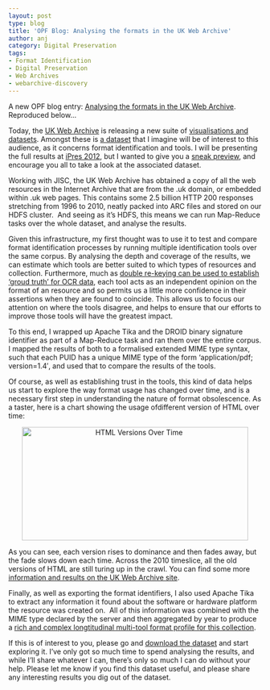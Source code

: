 ```yaml
---
layout: post
type: blog
title: 'OPF Blog: Analysing the formats in the UK Web Archive'
author: anj
category: Digital Preservation
tags:
- Format Identification
- Digital Preservation
- Web Archives
- webarchive-discovery
---
```

<p>
A new OPF blog entry: <a href="http://openpreservation.org/knowledge/blogs/2012/08/17/analysing-formats-uk-web-archive/">Analysing the formats in the UK Web Archive</a>. Reproduced below...
</p>
<!--break-->

<p>Today, the <a class="external" href="http://www.webarchive.org.uk/">UK Web Archive</a> is releasing a new suite of <a class="external" href="http://www.webarchive.org.uk/ukwa/visualisation">visualisations and datasets</a>. Amongst these is <a class="external" href="http://www.webarchive.org.uk/ukwa/visualisation/ukwa.ds.2/fmt">a dataset</a> that I imagine will be of interest to this audience, as it concerns format identification and tools. I will be presenting the full results at <a class="external" href="http://ipres.ischool.utoronto.ca">iPres 2012</a>, but I wanted to give you a <a class="external" href="http://www.webarchive.org.uk/ukwa/visualisation/ukwa.ds.2/fmt">sneak preview</a>, and encourage you all to take a look at the associated dataset.<!--break--></p>
<p>Working with JISC, the UK Web Archive has obtained a copy of all the web resources in the Internet Archive that are from the .uk domain, or embedded within .uk web pages. This contains some 2.5 billion HTTP 200 responses stretching from 1996 to 2010, neatly packed into ARC files and stored on our HDFS cluster. &nbsp;And seeing as it’s HDFS, this means we can run Map-Reduce tasks over the whole dataset, and analyse the results.</p>
<p>Given this infrastructure, my first thought was to use it to test and compare format identification processes by running multiple identification tools over the same corpus. By analysing the depth and coverage of the results, we can estimate which tools are better suited to which types of resources and collection. Furthermore, much as <a class="external" href="http://www.ariadne.ac.uk/issue68/impact-rpt">double re-keying can be used to establish ‘groud truth’ for OCR data</a>, each tool acts as an independent opinion on the format of an resource and so permits us a little more confidence in their assertions when they are found to coincide. This allows us to focus our attention on where the tools disagree, and helps to ensure that our efforts to improve those tools will have the greatest impact.</p>
<p>To this end, I wrapped up Apache Tika and the DROID binary signature identifier as part of a Map-Reduce task and ran them over the entire corpus. I mapped the results of both to a formalised extended MIME type syntax, such that each PUID has a unique MIME type of the form ‘application/pdf; version=1.4′, and used that to compare the results of the tools.</p>
<p>Of course, as well as establishing trust in the tools, this kind of data helps us start to explore the way format usage has changed over time, and is a necessary first step in understanding the nature of format obsolescence. As a taster, here is a chart showing the usage ofdifferent version of HTML over time:</p>
<p style="text-align: center;"><img src="http://data.webarchive.org.uk/opendata/ukwa.ds.2/fmt/images/fmt-html-versions.png" alt="HTML Versions Over Time" height="225" width="450"></p>
<p>As you can see, each version rises to dominance and then fades away, but the fade slows down each time. Across the 2010 timeslice, all the old versions of HTML are still turing up in the crawl. You can find some more <a class="external" href="http://www.webarchive.org.uk/ukwa/visualisation/ukwa.ds.2/fmt">information and results on the UK Web Archive site</a>.</p>
<p>Finally, as well as exporting the format identifiers, I also used Apache Tika to extract any information it found about the software or hardware platform the resource was created on. &nbsp;All of this information was combined with the MIME type declared by the server and then aggregated by year to produce a <a class="external" href="http://www.webarchive.org.uk/ukwa/visualisation/ukwa.ds.2/fmt">rich and complex longtitudinal multi-tool format profile for this collection</a>.</p>
<p>If this is of interest to you, please go and <a class="external" href="http://dx.doi.org/10.5259/ukwa.ds.2/fmt/1">download the dataset</a> and start exploring it. I’ve only got so much time to spend analysing the results, and while I’ll share whatever I can, there’s only so much I can do without your help. Please let me know if you find this dataset useful, and please share any interesting results you dig out of the dataset.</p>
